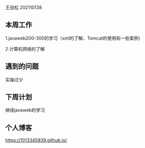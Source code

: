 王劲松 202110138

本周工作
----

1.javaweb200-300的学习（xml的了解、Tomcat的使用和一些案例）

2.计算机网络的了解

遇到的问题
-----

实操过少

下周计划
----

继续javaweb的学习

个人博客
----

https://1013345839.github.io/

